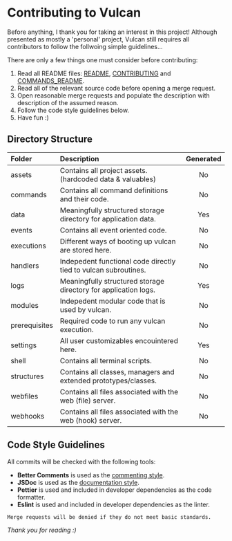 # Contributing to Vulcan

Before anything, I thank you for taking an interest in this project! Although presented as mostly a 'personal' project, Vulcan still requires all contributors to follow the follwoing simple guidelines...

There are only a few things one must consider before contributing:

1. Read all README files: [README](../README.md), [CONTRIBUTING](./CONTRIBUTING.md) and [COMMANDS_README](../commands/README.md).
2. Read all of the relevant source code before opening a merge request.
3. Open reasonable merge requests and populate the description with description of the assumed reason.
4. Follow the code style guidelines below.
5. Have fun :)

## Directory Structure

| Folder        | Description                                                     | Generated |
| :------------ | :-------------------------------------------------------------- | :-------: |
| assets        | Contains all project assets. (hardcoded data & valuables)       | No        |
| commands      | Contains all command definitions and their code.                | No        |
| data          | Meaningfully structured storage directory for application data. | Yes       |
| events        | Contains all event oriented code.                               | No        |
| executions    | Different ways of booting up vulcan are stored here.            | No        |
| handlers      | Indepedent functional code directly tied to vulcan subroutines. | No        |
| logs          | Meaningfully structured storage directory for application logs. | Yes       |
| modules       | Indepedent modular code that is used by vulcan.                 | No        |
| prerequisites | Required code to run any vulcan execution.                      | No        |
| settings      | All user customizables encouintered here.                       | Yes       |
| shell         | Contains all terminal scripts.                                  | No        |
| structures    | Contains all classes, managers and extended prototypes/classes. | No        |
| webfiles      | Contains all files associated with the web (file) server.       | No        |
| webhooks      | Contains all files associated with the web (hook) server.       | No        |

## Code Style Guidelines

All commits will be checked with the following tools:

- **Better Comments** is used as the [commenting style](https://github.com/aaron-bond/better-comments).
- **JSDoc** is used as the [documentation style](https://jsdoc.app/).
- **Pettier** is used and included in developer dependencies as the code formatter.
- **Eslint** is used and included in developer dependencies as the linter.

```sh
Merge requests will be denied if they do not meet basic standards.
```

*Thank you for reading :)*

